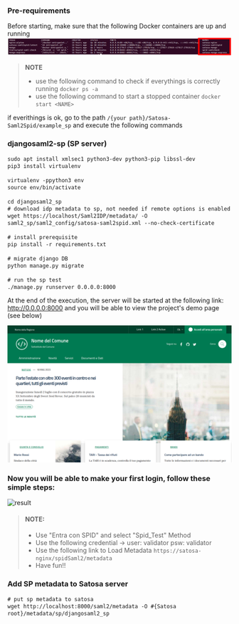 ### Pre-requirements

Before starting, make sure that the following Docker containers are up and running 
<img src="../../gallery/docker_container.png">



> **NOTE**
> - use the following command to check if everythings is correctly running ``docker ps -a``
> - use the following command to start a stopped container ``docker start <NAME>``



if everithings is ok, go to the path `/{your path}/Satosa-Saml2Spid/example_sp` and execute the following commands


### djangosaml2-sp (SP server)
````
sudo apt install xmlsec1 python3-dev python3-pip libssl-dev
pip3 install virtualenv

virtualenv -ppython3 env
source env/bin/activate

cd djangosaml2_sp
# download idp metadata to sp, not needed if remote options is enabled
wget https://localhost/Saml2IDP/metadata/ -O saml2_sp/saml2_config/satosa-saml2spid.xml --no-check-certificate

# install prerequisite
pip install -r requirements.txt

# migrate django DB
python manage.py migrate

# run the sp test
./manage.py runserver 0.0.0.0:8000
````

At the end of the execution, the server will be started at the following link: http://0.0.0.0:8000
and you will be able to view the project's demo page (see below)



<img src="../../gallery/djangosaml2_sp.png">




### Now you will be able to make your first login, follow these simple steps:

![result](../../gallery/screen.gif)




> #### NOTE:
>
> - Use "Entra con SPID" and select "Spid_Test" Method 
> - Use the following credential -> user: validator psw: validator
> - Use the following link to Load Metadata `https://satosa-nginx/spidSaml2/metadata`
> - Have fun!!
>





### Add SP metadata to Satosa server
```
# put sp metadata to satosa 
wget http://localhost:8000/saml2/metadata -O #{Satosa root}/metadata/sp/djangosaml2_sp
```

